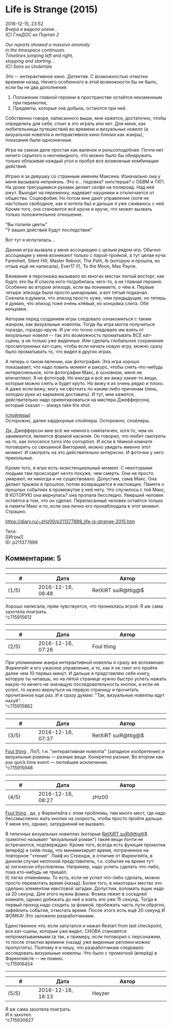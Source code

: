Life is Strange (2015)
======================

  
2016-12-15, 23:52  
   *Вчера я видела оленя...   
 (С) ГлаДОС из Портал 2*    
   
  *Our reports showed a massive anomaly   
 in the timespace continuum.   
 Timelines jumping left and right,   
 stopping and starting...   
 (C) Sans из Undertale*     
   
 Это -- интерактивное кино. Детектив. С возможностью отмотки времени назад. Ничего особенного в этой возможности бы не было, если бы не два дополнения:   
 1) Положение главной героини в пространстве остаётся неизменным при перемотке,   
 2) Предметы, которые она добыла, остаются при ней.   
   
 Собственно говоря, написанного выше, мне кажется, достаточно, чтобы определить для себя, стоит в это играть или нет. Для меня, как любительницы путешествий во времени и визуальных новелл (а визуальная новелла и интерактивное кино близки как жанры), показания были однозначные.   
   
 Игра на самом деле простая как валенок и рельсоподобная. Почти нет ничего скрытого и неочевидного, что можно было бы обнаружить только облазивая каждый угол и пробуя все возможные комбинации действий.   
   
 Играю я за девушку со странным именем Максина. Изначально она у меня вызывала неприязнь. Это э... педовка? хипстерша? с ОБВМ и ТКП. На уроке трясущимися руками делает селфи на поляроид. Над ней ржут. Выходит на переменку, надевает наушники и отключается от общества. Социофобия. Но потом мне дают управление (хотя не настолько свободное, как я хотела бы) и дальше я уже сживаюсь с ней. Кроме того, она становится всё круче и круче, что может вызвать только положительное отношение.   
   
 "Вы полили цветы"   
 "У ваших действий будут последствия"   
   
 Вот тут я испугалась...   
   
 Данная игра вызвала у меня ассоциацию с целым рядом игр. Обычно ассоциации у меня возникают только с парой-тройкой, а тут целая куча: Farenheit, Silent Hill, Master Reboot, The Path, Ib (которую я прошла, но отзыв ещё не написала), Ever17 (!), To the Moon, Max Payne.   
   
 Вживание в персонажа вызывало во многих местах лютый восторг, как будто это бы  *Я*  спасла кого-то/добилась чего-то, а не главная героиня. Особенно во втором эпизоде, если вы понимаете, о чём я. Первые четыре эпизода были просто шикарными, а вот пятый подкачал. Сначала я думала, что эпизод просто хуже, чем предыдущие, но теперь я думаю, что эпизод тоже очень клёвый, но концовка слита. Обе концовки.   
   
 Авторам перед созданием игры следовало ознакомиться с таким жанром, как визуальные новеллы. Тогда бы игра могла получиться гораздо, гораздо круче. И уж что точно следовало им взять от визуальных новелл -- так это возможность проматывать ВСЕ кат-сцены, а не только уже виденные. Или сделать глобальное сохранение просмотренных кат-сцен, чтобы если начать новую игру, можно сразу было проматывать то, что видел в других играх.   
   
 А теперь о таком явлении, как фотография. Эта игра хорошо показывает, что надо ловить момент и ракурс, чтобы снять что-нибудь интересненькое, хотя фотографии Макс, в основном, меня не впечатляют. Я не фотограф. Но иногда я всё же  *вижу*  какие-то вещи, которые можно снять и будет круто. Но вижу я их очень редко и плохо. А даже если вижу, могу не сфоткать по каким-либо причинам (лень, холодно руки из карманов доставать). И тут, мне кажется, действительно надо ориентироваться на мистера Джефферсона, который сказал -- always take the shot.   
   
  [(спойлеры)](https://zHz00.diary.ru/p211377889.htm?index=1#linkmore211377889m1)      
 Осторожно, далее хардкорные спойлеры. Осторожно, спойлеры.   
   
 Да, Джефферсон мне всё же немного симпатичен, хотя то, чем он занимается, является формой насилия. Он говорил, что любит смотреть на то, как innocence turns into corruption. И если в тёмной комнате поговорить со связанной Викторией, можно увидеть именно этот момент. И смотреть на это действительно интересно. И фоточки у него прикольные.   
   
 Кроме того, в игре есть экзистенциальный момент. С некоторыми людьми там происходит нечто похуже, чем смерть. Они не просто умирают, их никогда и не существовало. Допустим, сама Макс. Она делает прыжок в прошлое, потом возвращается в настоящее. Памяти о прошлых событиях в промежутке у неё нету. Что случилось с той Макс, В КОТОРУЮ она вернулась? она пропала бесследно. Умерший человек остаётся в том, что он сделал. Переписанный человек остаётся только в памяти Макс и то, если она лично его пронаблюдала в этот момент. Страшно.   
     
  
<https://diary.ru/~zHz00/p211377889_life-is-strange-2015.htm>  
  
Теги:  
[[Игры]]  
ID: p211377889  


Комментарии: 5
--------------

  


---



|         #         |              Дата              |                     Автор                     |           ID           |
| --- | --- | --- | --- |
| (1/5) | 2016-12-16, 06:48 | RetXiRT suiR@ttig@$ | c715915612 |

  
  Хорошо написала, прям чувствуется, что прониклась игрой. Я аж сама захотела поиграть.    
 ^c715915612

---



|         #         |              Дата              |                     Автор                     |           ID           |
| --- | --- | --- | --- |
| (2/5) | 2016-12-16, 07:26 | Foul thing | c715915862 |

  
 При упоминании жанра интерактивной новеллы я сразу же вспоминаю Фаренгейт и его ужасное управление, и то, как я не смог его пройти далее чем 10 первых минут. И дальше я представляю себе книгу, которую ты читаешь, но на пятой странице нужно быстро успеть нажать какую-то ничего не значащую последовательность кнопок, а если не успел, то нужно вернуться на первую страницу и прочитать прочитанное еще раз. И я сразу думаю: "Так, визуальные новеллы идут нахуй".   
 ^c715915862

---



|         #         |              Дата              |                     Автор                     |           ID           |
| --- | --- | --- | --- |
| (3/5) | 2016-12-16, 07:37 | RetXiRT suiR@ttig@$ | c715915948 |

  
   [Foul thing](http://foulthing.diary.ru "Temporary Internet Flies")  , ЛоЛ, т.н. "интерактивная новелла" (западное изобретение) и визуальные романы — разные вещи. Конкретно разные. Во втором как раз quick time event — лютейшее исключение.    
 ^c715915948

---



|         #         |              Дата              |                     Автор                     |           ID           |
| --- | --- | --- | --- |
| (4/5) | 2016-12-16, 08:27 | zHz00 | c715916454 |

  
  [Foul thing](http://foulthing.diary.ru "Temporary Internet Flies")  , да, у Фаренгейта с этим проблемы, там много мест, где надо бессмысленно жать кнопки на скорость, чтобы просто пройти дальше. У меня это, однако, затруднений не вызвало.   
   
 В типичных визуальных новеллах (которые  [RetXiRT suiR@ttig@$](http://Hellspawn.diary.ru "Горчичник")  грамотно называет "визуальный роман") такие вещи почти не встречаются, подтверждаю. Кроме того, всегда есть функция промотки (вперёд) и сейв-лоад, что минимизирует время, потраченное на повторное "чтение". Лайф из Стрендж, в отличие от Фаренгейта, в данном случае неплохой представитель, т.к. события на время тут:   
 а) логически обусловлены. Например, надо успеть сделать что-либо, пока кто-нибудь не пришёл.   
 б) легко отменяемы. То есть, если не успел что-либо сделать, можно просто перемотать время (назад). Более того, в некоторых местах это сделано элементом квестовой загадки. Допустим, взломать ящик надо за 20 секунд. Для этого нужна фомка. Фомка лежит в соседней комнате, однако добежать до неё и взять это уже 15 секунд. Тогда в первый проход надо сходить за фомкой, пробежать часть пути обратно, зафейлить событие, отмотать время. После этого есть ещё 20 секунд И ФОМКА! Это заложено разработчиками.   
   
 Единственное что, если запутался и нажал Restart from last checkpoint, все кат-сцены, которые уже видел, СНОВА становятся непроматываемыми (а так, к примеру, если поговорил с персонажем, то после отмотки времени (назад) уже виденные реплики можно пропустить). Поэтому я и пишу, что разработчикам следовало исследовать визуальные новеллы. Что было с промоткой (вперёд) в Фаренгейсте -- не помню.   
 ^c715916454

---



|         #         |              Дата              |                     Автор                     |           ID           |
| --- | --- | --- | --- |
| (5/5) | 2016-12-16, 16:13 | Heyzer | c715930627 |

  
  Я аж сама захотела поиграть.    
 И я захотел.   
 ^c715930627